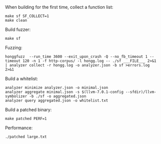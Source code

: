 When building for the first time, collect a function list:

```shell script
make sf SF_COLLECT=1
make clean
```

Build fuzzer:

```shell script
make sf
```

Fuzzing:

```shell script
honggfuzz  --run_time 3600 --exit_upon_crash -Q --no_fb_timeout 1 --timeout 120 -n 1 -f http-corpus/ -l hongg.log -- ./sf ___FILE___ 2>&1 | analyzer collect -r hongg.log -o analyzer.json -b sf >errors.log 2>&1
```

Build a whitelist:

```shell script
analyzer minimize analyzer.json -o minimal.json
analyzer aggregate minimal.json -s $(llvm-7.0.1-config --sfdir)/llvm-symbolizer -b ./sf -o aggregated.json
analyzer query aggregated.json -o whitelist.txt
```

Build a patched binary:

```shell script
make patched PERF=1
```

Performance:

```shell script
./patched large.txt
```